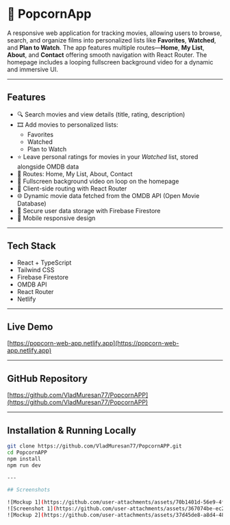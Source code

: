 # 🍿 PopcornApp

A responsive web application for tracking movies, allowing users to browse, search, and organize films into personalized lists like **Favorites**, **Watched**, and **Plan to Watch**. The app features multiple routes—**Home**, **My List**, **About**, and **Contact** offering smooth navigation with React Router. The homepage includes a looping fullscreen background video for a dynamic and immersive UI.

---

## Features

- 🔍 Search movies and view details (title, rating, description)  
- 🎞️ Add movies to personalized lists:  
  - Favorites  
  - Watched  
  - Plan to Watch  
- ⭐ Leave personal ratings for movies in your *Watched* list, stored alongside OMDB data  
- 📂 Routes: Home, My List, About, Contact  
- 🌄 Fullscreen background video on loop on the homepage  
- 🔁 Client-side routing with React Router  
- 🌐 Dynamic movie data fetched from the OMDB API (Open Movie Database)  
- 🔐 Secure user data storage with Firebase Firestore  
- 📱 Mobile responsive design  

---

## Tech Stack

- React + TypeScript  
- Tailwind CSS  
- Firebase Firestore  
- OMDB API  
- React Router  
- Netlify  

---

## Live Demo

[https://popcorn-web-app.netlify.app](https://popcorn-web-app.netlify.app)

---

## GitHub Repository

[https://github.com/VladMuresan77/PopcornAPP](https://github.com/VladMuresan77/PopcornAPP)

---
## Installation & Running Locally

```bash
git clone https://github.com/VladMuresan77/PopcornAPP.git
cd PopcornAPP
npm install
npm run dev

---

## Screenshots

![Mockup 1](https://github.com/user-attachments/assets/70b1401d-56e9-4f5f-a4c2-8052bd790bb9)  
![Screenshot 1](https://github.com/user-attachments/assets/367074be-ec2d-4bd2-93b9-9f2aa95e9901)  
![Mockup 2](https://github.com/user-attachments/assets/37d45de8-a8d4-48b3-96e5-39a73cab3087)

